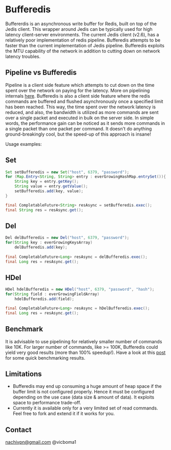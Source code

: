 Bufferedis
==========

Buffererdis is an asynchronous write buffer for Redis, built on top of the  Jedis client. This wrapper around Jedis can be typically used for high latency client-server environments. The current Jedis client (v2.6), has a relatively poor implementation of redis pipeline. Bufferedis attempts to be faster than the current implementation of Jedis pipeline. Bufferedis exploits the MTU capability of the network in addition to cutting down on network latency troubles. 

Pipeline vs Bufferedis
----------------------
Pipeline is a client side feature which attempts to cut down on the time spent over the network on paying for the latency. More on pipelining internals [here](http://nachivpn.blogspot.in/2014/11/redis-pipeline-explained.html).
Bufferedis is also a client side feature where the redis commands are buffered and flushed asynchronously once a specified limit has been reached. This way, the time spent over the network latency is reduced, and also, the bandwidth is utilized as more commands are sent over a single packet and executed in bulk on the server side. In simple words, the performance gain can be noticed as it sends more commands in a single packet than one packet per command. It doesn't do anything ground-breakingly cool, but the speed-up of this approach is insane!

Usage examples:

Set
---
```java
Set setBufferedis = new Set("host", 6379, "password");
for (Map.Entry<String, String> entry : everGrowingHashMap.entrySet()){
	String key = entry.getKey(); 
	String value = entry.getValue();
	setBufferedis.add(key, value);
}

final CompletableFuture<String> resAsync = setBufferedis.exec();
final String res = resAsync.get();
```

Del
---
```java
Del delBufferedis = new Del("host", 6379, "password");
for(String key : everGrowingKeysArray)
	delBufferedis.add(key);
 
final CompletableFuture<Long> resAsync = delBufferedis.exec();
final Long res = resAsync.get();
```

HDel
----
```java
HDel hdelBufferedis = new HDel("host", 6379, "password", "hash");
for(String field : everGrowingFieldArray)
	hdelBufferedis.add(field);

final CompletableFuture<Long> resAsync = hDelBufferedis.exec();
final Long res = resAsync.get();
```

Benchmark
---------
It is advisable to use pipelining for relatively smaller number of commands like 10K. For larger number of commands, like >= 100K, Bufferedis could yield very good results (more than 100% speedup!). Have a look at this [post](http://nachivpn.blogspot.in/2014/10/bufferedis-faster-than-redis-pipeline.html) for some quick benchmarking results.

Limitations
------------
* Bufferedis may end up consuming a huge amount of heap space if the buffer limit is not configured properly. Hence it must be configured depending on the use case (data size & amount of data). It exploits space to performance trade-off.
* Currently it is available only for a very limited set of read commands. Feel free to fork and extend it if it works for you.
 
Contact
-------
nachivpn@gmail.com
@vicboma1
